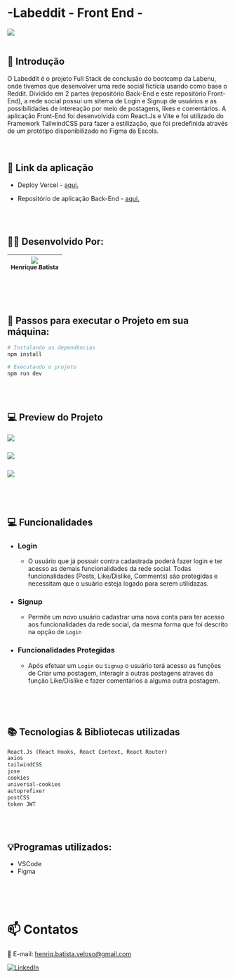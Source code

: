 # -Labeddit - Front End -

<img src="./src/assets/cover_labeddit.png"><br><br>


## 📖 Introdução
O Labeddit é o projeto Full Stack de conclusão do bootcamp da Labenu, onde tivemos que desenvolver uma rede social fictícia usando como base o Reddit. Dividido em 2 partes (repositório Back-End e este repositório Front-End), a rede social possui um sitema de Login e Signup de usuários e as possibilidades de intereação por meio de postagens, likes e comentários. 
A aplicação Front-End foi desenvolvida com React.Js e Vite e foi utilizado do Framework TailwindCSS para fazer a estilização, que foi predefinida através de um protótipo disponibilizado no Figma da Escola.
<br>
<br>
<br>

## 🔗 Link da aplicação

- Deploy Vercel - [aqui.](https://labeddit-henrique.vercel.app/)

- Repositório de aplicação Back-End - [aqui.](https://github.com/HenriqBatista/Labeddit-Back-End)
<br>
<br>

## 👨‍💻 Desenvolvido Por:
| [<img src="https://avatars.githubusercontent.com/u/118391505?s=96&v=4"><br><sub>Henrique Batista</sub>](https://github.com/HenriqBatista)|
|:---:|

<br>
<br>
<br>

## 📝 Passos para executar o Projeto em sua máquina:

```bash
# Instalando as dependências
npm install

# Executando o projeto
npm run dev

```
<br>
<br>

## 💻 Preview do Projeto
<img src="./src/assets/login.png"><br><sub><sub><br>

<img src="./src/assets/signup.png"><br><sub><sub><br>

<img src="./src/assets/comments.png"><br><sub><sub><br>

<br>
<br>

## 💻 Funcionalidades

- ### Login 
  - O usuário que já possuir contra cadastrada poderá fazer login e ter acesso as demais funcionalidades da rede social. Todas funcionalidades (Posts, Like/Dislike, Comments) são protegidas e necessitam que o usuário esteja logado para serem utilidazas.

- ### Signup
  - Permite um novo usuário cadastrar uma nova conta para ter acesso aos funcionalidades da rede social, da mesma forma que foi descrito na opção de ``Login``

- ### Funcionalidades Protegidas
  - Após efetuar um ``Login`` ou ``Signup`` o usuário terá acesso as funções de Criar uma postagem, interagir a outras postagens atraves da função Like/Dislike e fazer comentários a alguma outra postagem.

<br>
<br>
<br>

## 📚 Tecnologias & Bibliotecas utilizadas

````bash
React.Js (React Hooks, React Context, React Router)
axios
tailwindCSS
jose
cookies
universal-cookies
autoprefixer
postCSS
token JWT
````
<br>
<br>



## 💡Programas utilizados:
- VSCode
- Figma

<br>
<br>
<br>

# 📫 Contatos

📧 E-mail: henriq.batista.veloso@gmail.com

[![LinkedIn](https://img.shields.io/badge/LinkedIn-0077B5?style=for-the-badge&logo=linkedin&logoColor=white)](https://www.linkedin.com/in/henrique-batista-veloso/)

